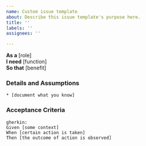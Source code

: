 ```yaml
---
name: Custom issue template
about: Describe this issue template's purpose here.
title: ''
labels: ''
assignees: ''

---
```


**As a** [role]  
**I need** [function]  
**So that** [benefit]  
      
### Details and Assumptions
    * [document what you know]

### Acceptance Criteria     
    gherkin:
    Given [some context]
    When [certain action is taken]
    Then [the outcome of action is observed]
